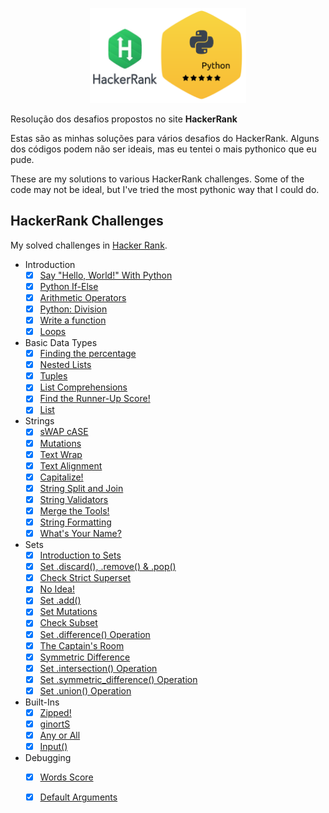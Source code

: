 <p align="center">
  <img src="HackerRank1.png" width=250/>
</p>

Resolução dos desafios propostos no site **HackerRank**

Estas são as minhas soluções para vários desafios do HackerRank. Alguns dos códigos podem não ser ideais, mas eu tentei o mais pythonico que eu pude.

These are my solutions to various HackerRank challenges. Some of the code may not be ideal, but I've tried the most pythonic way that I could do.

## HackerRank Challenges

My solved challenges in [Hacker Rank](https://www.hackerrank.com/robert_n_roll).

* Introduction
    - [x] [Say "Hello, World!" With Python](python3/Introduction/py-hello-world.py)
    - [x] [Python If-Else](python3/Introduction/py-if-else.py)
    - [x] [Arithmetic Operators](python3/Introduction/python-arithmetic-operators.py)
    - [x] [Python: Division](python3/Introduction/python-division.py)
    - [x] [Write a function](python3/Introduction/write-a-function.py)
    - [x] [Loops](python3/Introduction/python-loops.py)

* Basic Data Types
    - [x] [Finding the percentage](python3/Basic-Data-Types/finding-the-percentage.py)
    - [x] [Nested Lists](python3/Basic-Data-Types/nested-list.py)
    - [x] [Tuples](python3/Basic-Data-Types/python-tuples.py)
    - [x] [List Comprehensions](python3/Basic-Data-Types/list-comprehensions.py)
    - [x] [Find the Runner-Up Score!](python3/Basic-Data-Types/find-second-maximum-number-in-a-list.py)
    - [x] [List](python3/Basic-Data-Types/python-lists.py)

* Strings
    - [x] [sWAP cASE](python3/Sets/swap-case.py)
    - [x] [Mutations](python3/Sets/python-mutations.py)
    - [x] [Text Wrap](python3/Sets/text-wrap.py)
    - [x] [Text Alignment](python3/Sets/text-alignment.py)
    - [x] [Capitalize!](python3/Sets/capitalize.py)
    - [x] [String Split and Join](python3/Sets/python-string-split-and-join.py)
    - [x] [String Validators](python3/Sets/string-validators.py)
    - [x] [Merge the Tools!](python3/Sets/merge-the-tools.py)
    - [x] [String Formatting](python3/Sets/python-string-formatting.py)
    - [x] [What's Your Name?](python3/Sets/whats-your-name.py)

* Sets
    - [x] [Introduction to Sets](python3/Sets/py-introduction-to-sets.py)
    - [x] [Set .discard(), .remove() & .pop()](python3/Sets/py-set-discard-remove-pop.py)
    - [x] [Check Strict Superset](python3/Sets/py-check-strict-superset.py)
    - [x] [No Idea!](python3/Sets/no-idea.py)
    - [x] [Set .add()](python3/Sets/py-set-add.py)
    - [x] [Set Mutations](python3/Sets/py-set-mutations.py)
    - [x] [Check Subset](python3/Sets/py-check-subset.py)
    - [x] [Set .difference() Operation](python3/Sets/py-set-difference-operation.py)
    - [x] [The Captain's Room](python3/Sets/py-the-captains-room.py)
    - [x] [Symmetric Difference](python3/Sets/symmetric-difference.py)
    - [x] [Set .intersection() Operation](python3/Sets/py-set-intersection-operation.py)
    - [x] [Set .symmetric_difference() Operation](python3/Sets/py-set-symmetric-difference-operation.py)
    - [x] [Set .union() Operation](python3/Sets/py-set-union.py)

* Built-Ins
    - [x] [Zipped!](python3/Built-Ins/zipped.py)
    - [x] [ginortS](python3/Built-Ins/ginorts.py)
    - [x] [Any or All](python3/Built-Ins/any-or-all.py)
    - [x] [Input()](python3/Built-Ins/input.py)

* Debugging
    - [x] [Words Score](python3/Debugging/words-score.py)
    - [x] [Default Arguments](python3/Debugging/default-arguments.py)

